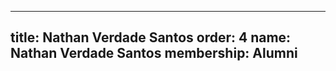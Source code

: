 ---
  title: Nathan Verdade Santos
  order: 4
  name: Nathan Verdade Santos
  membership: Alumni
  ---
  